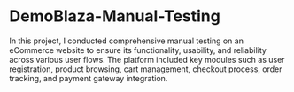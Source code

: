 # DemoBlaza-Manual-Testing
In this project, I conducted comprehensive manual testing on an eCommerce website to ensure its functionality, usability, and reliability across various user flows. The platform included key modules such as user registration, product browsing, cart management, checkout process, order tracking, and payment gateway integration.
